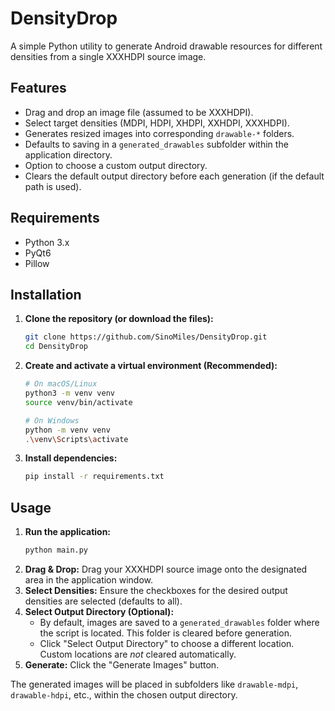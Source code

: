 # DensityDrop

A simple Python utility to generate Android drawable resources for different densities from a single XXXHDPI source image.

## Features

*   Drag and drop an image file (assumed to be XXXHDPI).
*   Select target densities (MDPI, HDPI, XHDPI, XXHDPI, XXXHDPI).
*   Generates resized images into corresponding `drawable-*` folders.
*   Defaults to saving in a `generated_drawables` subfolder within the application directory.
*   Option to choose a custom output directory.
*   Clears the default output directory before each generation (if the default path is used).

## Requirements

*   Python 3.x
*   PyQt6
*   Pillow

## Installation

1.  **Clone the repository (or download the files):**
    ```bash
    git clone https://github.com/SinoMiles/DensityDrop.git
    cd DensityDrop
    ```
2.  **Create and activate a virtual environment (Recommended):**
    ```bash
    # On macOS/Linux
    python3 -m venv venv
    source venv/bin/activate

    # On Windows
    python -m venv venv
    .\venv\Scripts\activate
    ```
3.  **Install dependencies:**
    ```bash
    pip install -r requirements.txt
    ```

## Usage

1.  **Run the application:**
    ```bash
    python main.py
    ```
2.  **Drag & Drop:** Drag your XXXHDPI source image onto the designated area in the application window.
3.  **Select Densities:** Ensure the checkboxes for the desired output densities are selected (defaults to all).
4.  **Select Output Directory (Optional):**
    *   By default, images are saved to a `generated_drawables` folder where the script is located. This folder is cleared before generation.
    *   Click "Select Output Directory" to choose a different location. Custom locations are *not* cleared automatically.
5.  **Generate:** Click the "Generate Images" button.

The generated images will be placed in subfolders like `drawable-mdpi`, `drawable-hdpi`, etc., within the chosen output directory. 